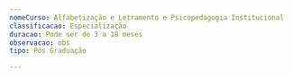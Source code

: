 ```yaml
---
nomeCurso: Alfabetização e Letramento e Psicopedagogia Institucional
classificacao: Especialização
duracao: Pode ser de 3 a 18 meses
observacao: obs
tipo: Pós Graduação

---
```


